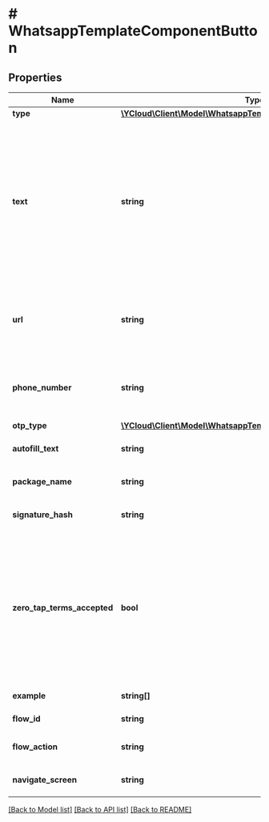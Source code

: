 # # WhatsappTemplateComponentButton

## Properties

Name | Type | Description | Notes
------------ | ------------- | ------------- | -------------
**type** | [**\YCloud\Client\Model\WhatsappTemplateComponentButtonType**](WhatsappTemplateComponentButtonType.md) |  |
**text** | **string** | **Required for button type &#x60;PHONE_NUMBER&#x60; or &#x60;URL&#x60;.** Button text. For &#x60;CODE_CODE&#x60; buttons, the text is a pre-set value and cannot be customized. For &#x60;OTP&#x60; buttons, if omitted, the text will default to a pre-set value localized to the template&#39;s language. For example, &#x60;Copy Code&#x60; for English (US). If your template is using a one-tap autofill button and you supply this value, the authentication template message will display a copy code button with this text if we are unable to validate your [handshake](https://developers.facebook.com/docs/whatsapp/business-management-api/authentication-templates/autofill-button-authentication-templates#handshake). Maximum 25 characters. | [optional]
**url** | **string** | **Required for button type &#x60;URL&#x60;.** URL of website. There can be at most 1 variable at the end of the URL. Example: &#x60;https://www.luckyshrub.com/shop?promo&#x3D;{{1}}&#x60;. 2000 characters maximum. | [optional]
**phone_number** | **string** | **Required for button type &#x60;PHONE_NUMBER&#x60;.** Alphanumeric string. Business phone number to be (display phone number) called when the user taps the button. 20 characters maximum. | [optional]
**otp_type** | [**\YCloud\Client\Model\WhatsappTemplateComponentButtonOtpType**](WhatsappTemplateComponentButtonOtpType.md) |  | [optional]
**autofill_text** | **string** | **One-tap and zero-tap buttons only.** One-tap button text. Maximum 25 characters. | [optional]
**package_name** | **string** | **One-tap and zero-tap buttons only.** Your Android app&#39;s package name. | [optional]
**signature_hash** | **string** | **One-tap and zero-tap buttons only.** Your app signing key hash. See [App Signing Key Hash](https://developers.facebook.com/docs/whatsapp/business-management-api/authentication-templates/zero-tap-authentication-templates#app-signing-key-hash). | [optional]
**zero_tap_terms_accepted** | **bool** | **Zero-tap buttons only.** Set to &#x60;true&#x60; to indicate that you understand that your use of zero-tap authentication is subject to the WhatsApp Business Terms of Service, and that it&#39;s your responsibility to ensure your customers expect that the code will be automatically filled in on their behalf when they choose to receive the zero-tap code through WhatsApp. If set to &#x60;false&#x60;, the template will not be created as you need to accept zero-tap terms before creating zero-tap enabled message templates. | [optional]
**example** | **string[]** | Sample full URL for a &#x60;URL&#x60; button with a variable. | [optional]
**flow_id** | **string** | **Required for button type &#x60;FLOW&#x60;.** The unique ID of a Flow. | [optional]
**flow_action** | **string** | **Use for button type &#x60;FLOW&#x60;.** Either &#x60;navigate&#x60; or &#x60;data_exchange&#x60;. Defaults to &#x60;navigate&#x60;. | [optional]
**navigate_screen** | **string** | **Required if &#x60;flow_action&#x60; is &#x60;navigate&#x60;.** The unique ID of the Screen in the Flow. | [optional]

[[Back to Model list]](../../README.md#models) [[Back to API list]](../../README.md#endpoints) [[Back to README]](../../README.md)
